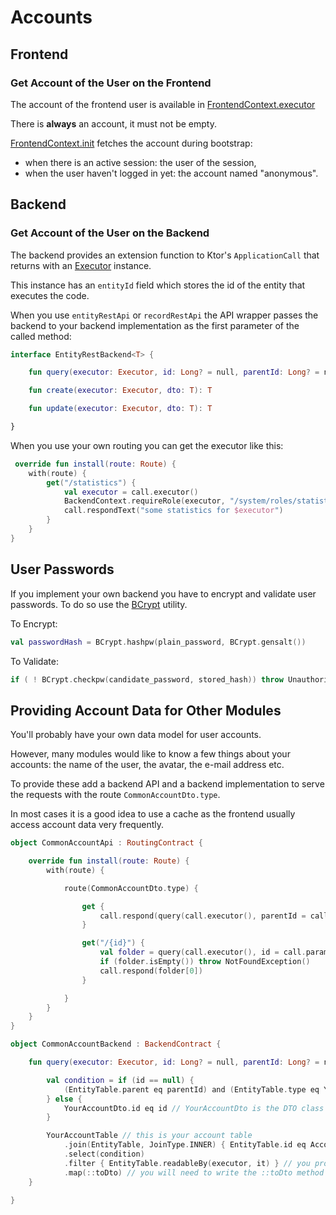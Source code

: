 # Accounts

## Frontend

### Get Account of the User on the Frontend

The account of the frontend user is available in [FrontendContext.executor](../../../src/jsMain/kotlin/zakadabar/stack/frontend/FrontendContext.kt)

There is **always** an account, it must not be empty. 

[FrontendContext.init](../../../src/jsMain/kotlin/zakadabar/stack/frontend/FrontendContext.kt) fetches the account during bootstrap:

* when there is an active session: the user of the session,
* when the user haven't logged in yet: the account named "anonymous".

## Backend

### Get Account of the User on the Backend

The backend provides an extension function to Ktor's `ApplicationCall` that returns with an 
[Executor](../../../src/jvmMain/kotlin/zakadabar/stack/util/Executor.kt) instance.

This instance has an `entityId` field which stores the id of the entity that executes the code.

When you use `entityRestApi` or `recordRestApi` the API wrapper passes the backend to your backend
implementation as the first parameter of the called method:

```kotlin
interface EntityRestBackend<T> {

    fun query(executor: Executor, id: Long? = null, parentId: Long? = null): List<T>

    fun create(executor: Executor, dto: T): T

    fun update(executor: Executor, dto: T): T

}
```

When you use your own routing you can get the executor like this:

```kotlin
 override fun install(route: Route) {
    with(route) {
        get("/statistics") { 
            val executor = call.executor()
            BackendContext.requireRole(executor, "/system/roles/statistician")
            call.respondText("some statistics for $executor") 
        }
    }
}
```

## User Passwords

If you implement your own backend you have to encrypt and validate user passwords. To do so
use the [BCrypt](../../../src/jvmMain/kotlin/zakadabar/stack/util/BCrypt.kt) utility.

To Encrypt:

```kotlin
val passwordHash = BCrypt.hashpw(plain_password, BCrypt.gensalt())
``` 

To Validate:

```kotlin
if ( ! BCrypt.checkpw(candidate_password, stored_hash)) throw Unauthorized()
```

## Providing Account Data for Other Modules

You'll probably have your own data model for user accounts.

However, many modules would like to know a few things about your accounts: the name of the user,
the avatar, the e-mail address etc.

To provide these add a backend API and a backend implementation to serve the requests with the route
`CommonAccountDto.type`. 

In most cases it is a good idea to use a cache as the frontend usually access account data very frequently.

```kotlin
object CommonAccountApi : RoutingContract {

    override fun install(route: Route) {
        with(route) {

            route(CommonAccountDto.type) {

                get {
                    call.respond(query(call.executor(), parentId = call.parameters["parent"]?.toLong()))
                }

                get("/{id}") {
                    val folder = query(call.executor(), id = call.parameters["id"]!!.toLong())
                    if (folder.isEmpty()) throw NotFoundException()
                    call.respond(folder[0])
                }

            }
        }
    }
}
```

```kotlin
object CommonAccountBackend : BackendContract {

    fun query(executor: Executor, id: Long? = null, parentId: Long? = null): List<CommonAccountDto> = transaction {

        val condition = if (id == null) {
            (EntityTable.parent eq parentId) and (EntityTable.type eq YourAccountDto.type)
        } else {
            YourAccountDto.id eq id // YourAccountDto is the DTO class you've written for yourself
        }

        YourAccountTable // this is your account table
            .join(EntityTable, JoinType.INNER) { EntityTable.id eq AccountTable.id }
            .select(condition)
            .filter { EntityTable.readableBy(executor, it) } // you probably want to change this
            .map(::toDto) // you will need to write the ::toDto method that converts between your account data and CommonAccountDto
    }

}
```